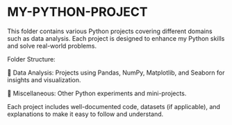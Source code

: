 # MY-PYTHON-PROJECT

This folder contains various Python projects covering different domains such as data analysis. Each project is designed to enhance my Python skills and solve real-world problems.

Folder Structure:

📁 Data Analysis: Projects using Pandas, NumPy, Matplotlib, and Seaborn for insights and visualization.

📁 Miscellaneous: Other Python experiments and mini-projects.

Each project includes well-documented code, datasets (if applicable), and explanations to make it easy to follow and understand.
